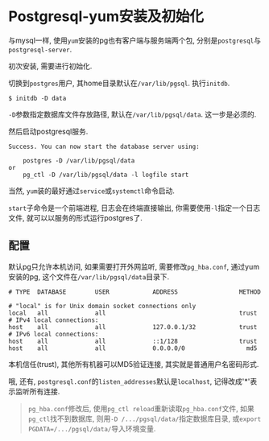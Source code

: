 # Postgresql-yum安装及初始化

与mysql一样, 使用`yum`安装的pg也有客户端与服务端两个包, 分别是`postgresql`与`postgresql-server`.

初次安装, 需要进行初始化.

切换到`postgres`用户, 其home目录默认在`/var/lib/pgsql`. 执行`initdb`.

```
$ initdb -D data
```

`-D`参数指定数据库文件存放路径, 默认在`/var/lib/pgsql/data`. 这一步是必须的.

然后启动postgresql服务.

```
Success. You can now start the database server using:

    postgres -D /var/lib/pgsql/data
or
    pg_ctl -D /var/lib/pgsql/data -l logfile start

```

当然, `yum`装的最好通过`service`或`systemctl`命令启动.

`start`子命令是一个前端进程, 日志会在终端直接输出, 你需要使用`-l`指定一个日志文件, 就可以以服务的形式运行postgres了.

## 配置

默认pg只允许本机访问, 如果需要打开外网监听, 需要修改`pg_hba.conf`, 通过yum安装的pg, 这个文件在`/var/lib/pgsql/data`目录下.

```
# TYPE  DATABASE        USER            ADDRESS                 METHOD

# "local" is for Unix domain socket connections only
local   all             all                                     trust
# IPv4 local connections:
host    all             all             127.0.0.1/32            trust
# IPv6 local connections:
host    all             all             ::1/128                 trust
host    all             all             0.0.0.0/0                 md5 
```

本机信任(trust), 其他所有机器可以MD5验证连接, 其实就是普通用户名密码形式.

哦, 还有, `postgresql.conf`的`listen_addresses`默认是`localhost`, 记得改成'*'表示监听所有连接.

> `pg_hba.conf`修改后, 使用`pg_ctl reload`重新读取`pg_hba.conf`文件, 如果`pg_ctl`找不到数据库, 则用`-D /.../pgsql/data/`指定数据库目录, 或`export PGDATA=/.../pgsql/data/`导入环境变量.